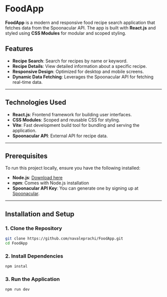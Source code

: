 # FoodApp

**FoodApp** is a modern and responsive food recipe search application that fetches data from the Spoonacular API. The app is built with **React.js** and styled using **CSS Modules** for modular and scoped styling.

## Features

- **Recipe Search**: Search for recipes by name or keyword.
- **Recipe Details**: View detailed information about a specific recipe.
- **Responsive Design**: Optimized for desktop and mobile screens.
- **Dynamic Data Fetching**: Leverages the Spoonacular API for fetching real-time data.

---

## Technologies Used

- **React.js**: Frontend framework for building user interfaces.
- **CSS Modules**: Scoped and reusable CSS for styling.
- **Vite**: Fast development build tool for bundling and serving the application.
- **Spoonacular API**: External API for recipe data.

---

## Prerequisites

To run this project locally, ensure you have the following installed:

- **Node.js**: [Download here](https://nodejs.org)
- **npm**: Comes with Node.js installation
- **Spoonacular API Key**: You can generate one by signing up at [Spoonacular](https://spoonacular.com/food-api).

---

## Installation and Setup

### 1. Clone the Repository

```bash
git clone https://github.com/navaleprachi/FoodApp.git
cd FoodApp
```
### 2. Install Dependencies
```bash
npm instal
```

### 3. Run the Application
```bash
npm run dev
```
